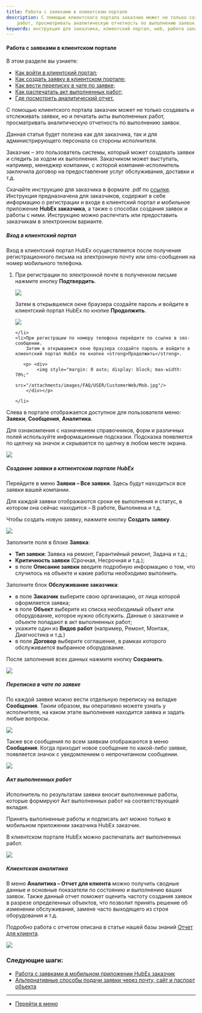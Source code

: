 ```yaml
---
title: Работа с заявками в клиентском портале
description: С помощью клиентского портала заказчик может не только создавать и отслеживать заявки, но и печатать акты выполненных
    работ, просматривать аналитическую отчетность по выполнению заявок. 
keywords: инструкция для заказчика, клиентский портал, web, работа заказчика, заказчик, hubex, хабекс, хубекс, хабикс, емейл
---
```


#### Работа с заявками в клиентском портале
В этом разделе вы узнаете:
<html>
<meta charset="utf-8">

<ul>
    <li><a href="#enterweb">Как войти в клиентский портал</a>;</li>
    <li><a href="#ticketweb">Как создать заявку в клиентском портале;</a></li>
    <li><a href="#chatweb">Как вести переписку в чате по заявке;</a></li>
    <li><a href="#actweb">Как распечатать акт выполненных работ;</a></li>
    <li><a href="#clientsanalitics">Где посмотреть аналитический отчет.</a></li>
</ul>
</html>

<p>С помощью клиентского портала заказчик может не только создавать и отслеживать заявки, но и печатать акты выполненных
    работ, просматривать аналитическую отчетность по выполнению заявок. </p>

<p>Данная статья будет полезна как для заказчика, так и для администрирующего персонала со стороны исполнителя.</p>

<p>Заказчик – это пользователь системы, который может создавать заявки и следить за ходом их выполнения. Заказчиком
    может выступать, например, менеджер компании, с которой компания-исполнитель заключила договор на предоставление услуг
    обслуживания, доставки и т.д.
</p>

<p>Скачайте инструкцию для заказчика в формате .pdf по <a href="https://smartsrv.sharepoint.com/:b:/s/HubEx/EZwv5lhdFpJPiUnyxizuwNkB_DOoHTFAVIrwSt6EntpbXg?e=be2ABG">ссылке</a>. Инструкция предназначена для заказчиков, содержит в себе информацию о регистрации и входе в клиентский портал и мобильное приложение <strong>HubEx заказчика</strong>, а также о способах создания заявок и работы с ними. Инструкцию можно распечтать или предоставить заказчикам в электронном варианте.</p>

<h5 id="enterweb">Вход в клиентский портал</h5>

<p>Вход в клиентский портал HubEx осуществляется после получения регистрационного письма на электронную почту или
    sms-сообщения на номер мобильного телефона.</p>
<ol>
    <li>При регистрации по электронной почте в полученном письме нажмите кнопку <strong>Подтвердить</strong>.
        <p><div>
            <img style="margin: 0 auto; display: block; max-width: 100%;"
                 src="/attachments/images/FAQ/USER/CustomerWeb/Mail.jpg"/>
        </div></p>
        <p>Затем в открывшемся окне браузера создайте пароль и войдите в клиентский портал HubEx по кнопке <strong>Продолжить</strong>.
        </p>
        <p><div>
            <img style="margin: 0 auto; display: block; max-width: 100%;"
                 src="/attachments/images/FAQ/USER/CustomerWeb/Password.jpg"/>
        </div></p>

    </li>
    <li>При регистрации по номеру телефона перейдите по ссылке в sms-сообщении.
        Затем в открывшемся окне браузера создайте пароль и войдите в клиентский портал HubEx по кнопке <strong>Продолжить</strong>.

       <p> <div>
            <img style="margin: 0 auto; display: block; max-width: 70%;"
                 src="/attachments/images/FAQ/USER/CustomerWeb/Mob.jpg"/>
        </div></p>

    </li>
</ol>
<p>Слева в портале отображается доступное для пользователя меню: <strong>Заявки</strong>, <strong>Сообщения</strong>, <strong>Аналитика</strong>.</p>
<p>Для ознакомления с назначением справочников, форм и различных полей используйте информационные подсказки. Подсказка
    появляется по щелчку на значок и скрывается по щелчку в любом месте экрана.</p>

<div>
    <img style="margin: 0 auto; display: block; max-width: 100%;"
         src="/attachments/images/FAQ/USER/CustomerWeb/Info.jpg"/>
</div>

<h5 id="ticketweb">Создание заявки в клтиентском портале HubEx</h5>
<p>Перейдите в меню <strong>Заявки – Все заявки</strong>. Здесь будут находиться все заявки вашей компании.</p>
<p> Для каждой заявки отображаются сроки ее выполнения и статус, в котором она сейчас находится – В работе, Выполнена и
    т.д.</p>
<p>Чтобы создать новую заявку, нажмите кнопку <strong>Создать заявку</strong>.</p>

<div>
    <img style="margin: 0 auto; display: block; max-width: 100%;"
         src="/attachments/images/FAQ/USER/CustomerWeb/NewTicket.jpg"/>
</div>


<p> Заполните поля в блоке <strong>Заявка</strong>:</p>
<ul>
    <li><strong>Тип заявки</strong>: Заявка на ремонт, Гарантийный ремонт, Задача и т.д.;</li>
    <li><strong>Критичность заявки</strong> (Срочная, Несрочная и т.д.);</li>
    <li>в поле <strong>Описание заявки</strong> введите подробную информацию о том, что случилось на объекте и какие работы необходимо
        выполнить.
    </li>

</ul>
<p>Заполните блок <strong>Обслуживание заказчика</strong>:</p>
<ul>
    <li>в поле <strong>Заказчик</strong> выберите свою организацию, от лица которой оформляется заявка;</li>
    <li>в поле <strong>Объект</strong> выберите из списка необходимый объект или оборудование, которое нужно обслужить. Данные о
        заказчике и объекте попадают в акт выполненных работ;
    </li>
    <li>укажите один из <strong>Видов работ</strong> (например, Ремонт, Монтаж, Диагностика и т.д.)</li>
    <li>в поле <strong>Договор</strong> выберите соглашение, в рамках которого обслуживается выбранное оборудование.</li>
</ul>


<p>После заполнения всех данных нажмите кнопку <strong>Сохранить</strong>.</p>

<div>
    <img style="margin: 0 auto; display: block; max-width: 100%;"
         src="/attachments/images/FAQ/USER/CustomerWeb/Ticket.jpg"/>
</div>

<h5 id="chatweb">Переписка в чате по заявке</h5>
<p>По каждой заявке можно вести отдельную переписку на вкладке <strong>Сообщения</strong>. Таким образом, вы оперативно можете узнать у
    исполнителя, на каком этапе выполнения находится заявка и задать любые вопросы.</p>
<div>
    <img style="margin: 0 auto; display: block; max-width: 100%;"
         src="/attachments/images/FAQ/USER/CustomerWeb/Chat.jpg"/>
</div>

<p>Также все сообщения по всем заявкам отображаются в меню <strong>Сообщения</strong>. Когда приходит новое сообщение по какой-либо
    заявке, появляется значок с уведомлением о непрочитанном сообщении.</p>
<div>
    <img style="margin: 0 auto; display: block; max-width: 100%;"
         src="/attachments/images/FAQ/USER/CustomerWeb/Chat2.jpg"/>
</div>


<h5 id="actweb">Акт выполненных работ</h5>
<p>Исполнитель по результатам заявки вносит выполненные работы, которые формируют Акт выполненных работ на
    соответствующей вкладке.</p>
<p>Принять выполненные работы и подписать акт можно только в мобильном приложении заказчика HubEx заказчик.</p>
<p>В клиентском портале HubEx можно распечатать акт выполненных работ.</p>

<div>
    <img style="margin: 0 auto; display: block; max-width: 100%;"
         src="/attachments/images/FAQ/USER/CustomerWeb/Act.jpg"/>
</div>

<h5 id="clientsanalitics">Клиентская аналитика</h5>
<p>В меню <strong>Аналитика – Отчет для клиента</strong> можно получить сводные данные и основные показатели по состоянию и выполнению
    ваших заявок. Также данный отчет поможет оценить частоту создания заявок в разрезе определенных объектов, что
    позволит принять решение об изменении обслуживания, замене часто выходящего из строя оборудования и т.д.</p>
<p>Подробно работа с отчетом описана в статье нашей базы знаний <a
        href="https://wiki.hubex.ru/docs/FAQ/RU/user/ClientsAnalitics.html">Отчет для клиента</a>.
</p>
<div>
    <img style="margin: 0 auto; display: block; max-width: 100%;"
         src="/attachments/images/FAQ/USER/CustomerWeb/Analytics.jpg"/>
</div>



### Следующие шаги:
- [Работа с заявками в мобильном приложении HubEx заказчик](./CustomerApp.md)
- [Альтернативные способы подачи заявки через почту, сайт и паспорт объекта](./AlternativeWays.md)

___
- [Перейти в меню](http://wiki.hubex.ru)
